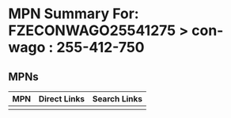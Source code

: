 



# MPN Summary For: FZECONWAGO25541275 > con-wago : 255-412-750

## MPNs
  

|MPN|Direct Links|Search Links|
| :--- | :--- | :--- |
||||
